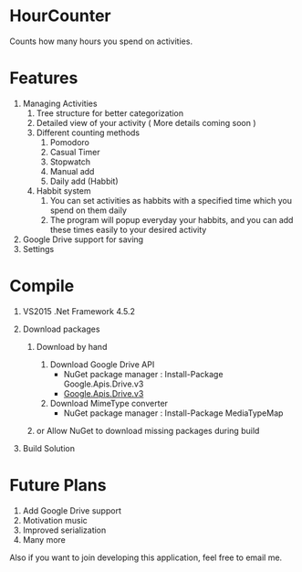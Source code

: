# HourCounter
Counts how many hours you spend on activities.

Features
=================================
1. Managing Activities
	1. Tree structure for better categorization
	2. Detailed view of your activity ( More details coming soon )
	3. Different counting methods
		1. Pomodoro
		2. Casual Timer
		3. Stopwatch
		4. Manual add
		5. Daily add (Habbit)
	4. Habbit system
		1. You can set activities as habbits with a specified time which you spend on them daily
		2. The program will popup everyday your habbits, and you can add these times easily to your desired activity
2. Google Drive support for saving
3. Settings 

Compile
=================================

1. VS2015 .Net Framework 4.5.2
2. Download packages
	1. Download by hand
		1. Download Google Drive API 
		    * NuGet package manager : Install-Package Google.Apis.Drive.v3
			* <a href="https://www.nuget.org/packages/Google.Apis.Drive.v3/">Google.Apis.Drive.v3</a>
		2. Download MimeType converter
			* NuGet package manager : Install-Package MediaTypeMap
	
	2. or Allow NuGet to download missing packages during build
			
3. Build Solution

Future Plans
=================================

1. Add Google Drive support
2. Motivation music
3. Improved serialization
4. Many more

Also if you want to join developing this application, feel free to email me.
